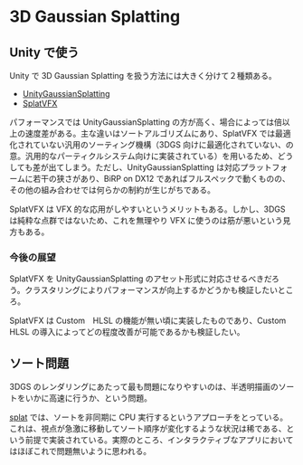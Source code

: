 # 3D Gaussian Splatting

## Unity で使う

Unity で 3D Gaussian Splatting を扱う方法には大きく分けて２種類ある。

- [UnityGaussianSplatting](https://github.com/aras-p/UnityGaussianSplatting/)
- [SplatVFX](https://github.com/keijiro/SplatVFX)

パフォーマンスでは UnityGaussianSplatting の方が高く、場合によっては倍以上の速度差がある。主な違いはソートアルゴリズムにあり、SplatVFX では最適化されていない汎用のソーティング機構（3DGS 向けに最適化されていない、の意。汎用的なパーティクルシステム向けに実装されている）を用いるため、どうしても差が出てしまう。ただし、UnityGaussianSplatting は対応プラットフォームに若干の狭さがあり、BiRP on DX12 であればフルスペックで動くものの、その他の組み合わせでは何らかの制約が生じがちである。

SplatVFX は VFX 的な応用がしやすいというメリットもある。しかし、3DGS は純粋な点群ではないため、これを無理やり VFX に使うのは筋が悪いという見方もある。

### 今後の展望

SplatVFX を UnityGaussianSplatting のアセット形式に対応させるべきだろう。クラスタリングによりパフォーマンスが向上するかどうかも検証したいところ。

SplatVFX は Custom　HLSL の機能が無い頃に実装したものであり、Custom HLSL の導入によってどの程度改善が可能であるかも検証したい。

## ソート問題

3DGS のレンダリングにあたって最も問題になりやすいのは、半透明描画のソートをいかに高速に行うか、という問題。

[splat](https://github.com/antimatter15/splat) では、ソートを非同期に CPU 実行するというアプローチをとっている。これは、視点が急激に移動してソート順序が変化するような状況は稀である、という前提で実装されている。実際のところ、インタラクティブなアプリにおいてはほぼこれで問題無いように思われる。
